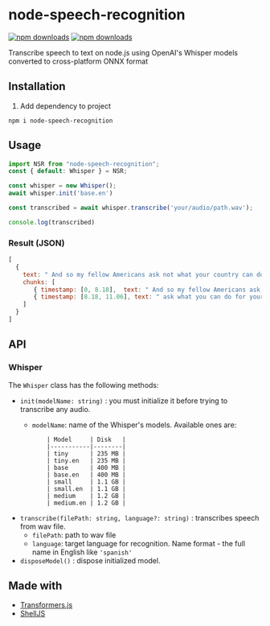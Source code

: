 # node-speech-recognition

[![npm downloads](https://img.shields.io/npm/dm/node-speech-recognition)](https://npmjs.org/package/node-speech-recognition)
[![npm downloads](https://img.shields.io/npm/l/node-speech-recognition)](https://npmjs.org/package/node-speech-recognition)  

Transcribe speech to text on node.js using OpenAI's Whisper models converted to cross-platform ONNX format

## Installation

1. Add dependency to project

```text
npm i node-speech-recognition
```

## Usage

```js
import NSR from "node-speech-recognition";
const { default: Whisper } = NSR;

const whisper = new Whisper();
await whisper.init('base.en')

const transcribed = await whisper.transcribe('your/audio/path.wav');

console.log(transcribed)
```

### Result (JSON)

```javascript
[
  {
    text: " And so my fellow Americans ask not what your country can do for you, ask what you can do for your country."
    chunks: [
       { timestamp: [0, 8.18],  text: " And so my fellow Americans ask not what your country can do for you" },
       { timestamp: [8.18, 11.06], text: " ask what you can do for your country." }
    ]
  }
]
```

## API

### Whisper

The `Whisper` class has the following methods:

- `init(modelName: string)` : you must initialize it before trying to transcribe any audio.
  - `modelName`: name of the Whisper's models. Available ones are:
  
            | Model     | Disk   |
            |-----------|--------|
            | tiny      | 235 MB |
            | tiny.en   | 235 MB |
            | base      | 400 MB |
            | base.en   | 400 MB |
            | small     | 1.1 GB |
            | small.en  | 1.1 GB |
            | medium    | 1.2 GB |
            | medium.en | 1.2 GB |
        
- `transcribe(filePath: string, language?: string)` : transcribes speech from wav file.
  - `filePath`: path to wav file
  - `language`: target language for recognition. Name format - the full name in English like `'spanish'`
- `disposeModel()` : dispose initialized model.

## Made with

- [Transformers.js](https://www.npmjs.com/package/@huggingface/transformers)
- [ShellJS](https://www.npmjs.com/package/shelljs)
